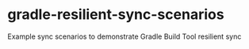 # gradle-resilient-sync-scenarios
Example sync scenarios to demonstrate Gradle Build Tool resilient sync
